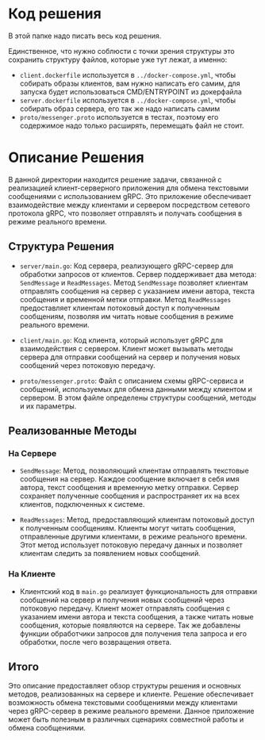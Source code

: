 # Код решения

В этой папке надо писать весь код решения.

Единственное, что нужно соблюсти с точки зрения структуры это сохранить структуру файлов, которые уже тут лежат, а именно:
- `client.dockerfile` используется в `../docker-compose.yml`, чтобы собирать образы клиентов, вам нужно написать его самим, для запуска будет использоваться CMD/ENTRYPOINT из докерфайла
- `server.dockerfile` используется в `../docker-compose.yml`, чтобы собирать образ сервера, его так же надо написать самим
- `proto/messenger.proto` используется в тестах, поэтому его содержимое надо только расширять, перемещать файл не стоит.

# Описание Решения

В данной директории находится решение задачи, связанной с реализацией клиент-серверного приложения для обмена текстовыми сообщениями с использованием gRPC. Это приложение обеспечивает взаимодействие между клиентами и сервером посредством сетевого протокола gRPC, что позволяет отправлять и получать сообщения в режиме реального времени.

## Структура Решения

- `server/main.go`: Код сервера, реализующего gRPC-сервер для обработки запросов от клиентов. Сервер поддерживает два метода: `SendMessage` и `ReadMessages`. Метод `SendMessage` позволяет клиентам отправлять сообщения на сервер с указанием имени автора, текста сообщения и временной метки отправки. Метод `ReadMessages` предоставляет клиентам потоковый доступ к полученным сообщениям, позволяя им читать новые сообщения в режиме реального времени.

- `client/main.go`: Код клиента, который использует gRPC для взаимодействия с сервером. Клиент может вызывать методы сервера для отправки сообщений на сервер и получения новых сообщений через потоковую передачу.

- `proto/messenger.proto`: Файл с описанием схемы gRPC-сервиса и сообщений, используемых для обмена данными между клиентом и сервером. В этом файле определены структуры сообщений, методы и их параметры.

## Реализованные Методы

### На Сервере

- `SendMessage`: Метод, позволяющий клиентам отправлять текстовые сообщения на сервер. Каждое сообщение включает в себя имя автора, текст сообщения и временную метку отправки. Сервер сохраняет полученные сообщения и распространяет их на всех клиентов, подключенных к системе.

- `ReadMessages`: Метод, предоставляющий клиентам потоковый доступ к полученным сообщениям. Клиенты могут читать сообщения, отправленные другими клиентами, в режиме реального времени. Этот метод использует потоковую передачу данных и позволяет клиентам следить за появлением новых сообщений.

### На Клиенте

- Клиентский код в `main.go` реализует функциональность для отправки сообщений на сервер и получения новых сообщений через потоковую передачу. Клиент может отправлять сообщения с указанием имени автора и текста сообщения, а также читать новые сообщения, которые появляются на сервере. Так же добавлены функции обработчики запросов для получения тела запроса и его обработки, после чего возвращения ответа.

## Итого

Это описание предоставляет обзор структуры решения и основных методов, реализованных на сервере и клиенте. Решение обеспечивает возможность обмена текстовыми сообщениями между клиентами через gRPC-сервер в режиме реального времени. Данное приложение может быть полезным в различных сценариях совместной работы и обмена сообщениями.
